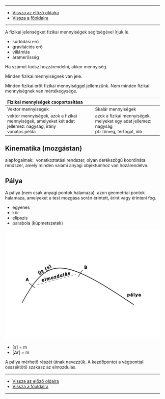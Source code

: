 
---

- [Vissza az előző oldalra](../fizika.md)
- [Vissza a főoldalra](../../../../README.md)

---

A fizikai jelenségket fizikai mennyiségek segítségével írjuk le.

- súrlódási erő
- gravitációs erő
- villámlás
- áramerősség


Ha számot tudsz hozzárendelni, akkor mennyiség.

Minden fizikai mennyiségnek van jele.

Minden fizikai erőt fizikai mennyiséggel jellemzünk.
Nem minden fizikai mennyiségnek van mértékegysége.

| Fizikai mennyiségek csoportosítása |  |
| :-- | :-- |
| Vektor mennyiségek | Skalár mennyiségek |
| vektor mennyiségek, azok a fizikai mennyiségek, amelyeket két adat jellemez: nagyság, irány<br>vonatos példa | azok a fizikai mennyiségek, melyeket egy adat jellemez: nagyság<br>pl.: tömeg, térfogat, idő |

## Kinematika (mozgástan)

alapfogalmak:
&nbsp;vonatkoztatási rendszer, olyan derékszögű koordináta rendszer, amely minden valami anyagi objektumhoz van hozárendelve.

## Pálya

A pálya (nem csak anyagi pontok halamaza)
&nbsp;azon geometriai pontok halamaza, amelyeket a test mozgása során érintett, érint vagy érinteni fog.
- egyenes
- kör
- elipszis
- parabola (kúpmetszetek)

![palya_001.png](../../../images/palya_001.png)

- [s] = m
- [$\Delta$r] = m

A pálya mérhető részét útnak nevezzük.
A kezdőpontot a végponttal összektötő szakasz az elmozdulás.

---

- [Vissza az előző oldalra](../fizika.md)
- [Vissza a főoldalra](../../../../README.md)

---